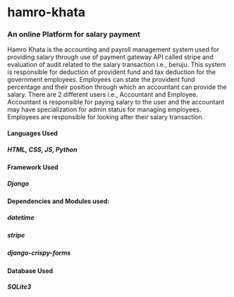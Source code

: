 # hamro-khata
### An online Platform for salary payment 
Hamro Khata is the accounting and payroll
management system used for providing salary through use of payment gateway API called
stripe and evaluation of audit related to the salary transaction i.e., beruju. This system is
responsible for deduction of provident fund and tax deduction for the government employees.
Employees can state the provident fund percentage and their position through which an
accountant can provide the salary. There are 2 different users i.e., Accountant and Employee.
Accountant is responsible for paying salary to the user and the accountant may have
specialization for admin status for managing employees. Employees are responsible for
looking after their salary transaction.

#### Languages Used
##### HTML, CSS, JS, Python


####  Framework Used 
##### Django


#### Dependencies and Modules used:
##### datetime
##### stripe
##### django-crispy-forms


#### Database Used
##### SQLite3
